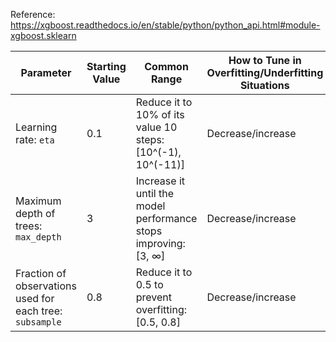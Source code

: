 
Reference: https://xgboost.readthedocs.io/en/stable/python/python_api.html#module-xgboost.sklearn

| Parameter | Starting Value | Common Range | How to Tune in Overfitting/Underfitting Situations
|----------|----------|----------|----------|
|Learning rate: `eta` | 0.1 | Reduce it to 10% of its value 10 steps: [10^(-1), 10^(-11)] | Decrease/increase | 
|Maximum depth of trees: `max_depth` | 3 | Increase it until the model performance stops improving: [3, ∞] | Decrease/increase | 
|Fraction of observations used for each tree: `subsample` | 0.8 | Reduce it to 0.5 to prevent overfitting: [0.5, 0.8] | Decrease/increase | 
